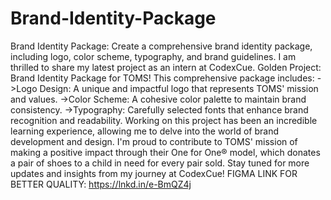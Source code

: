 # Brand-Identity-Package
Brand Identity Package: Create a comprehensive brand identity package, including logo, color scheme, typography, and brand guidelines.
I am thrilled to share my latest project as an intern at CodexCue.
Golden Project: Brand Identity Package for TOMS! 
This comprehensive package includes:
->Logo Design: A unique and impactful logo that represents TOMS' mission and values.
->Color Scheme: A cohesive color palette to maintain brand consistency.
->Typography: Carefully selected fonts that enhance brand recognition and readability.
Working on this project has been an incredible learning experience, allowing me to delve into the world of brand development and design. I'm proud to contribute to TOMS' mission of making a positive impact through their One for One® model, which donates a pair of shoes to a child in need for every pair sold.
Stay tuned for more updates and insights from my journey at CodexCue! 
FIGMA LINK FOR BETTER QUALITY:
https://lnkd.in/e-BmQZ4j
